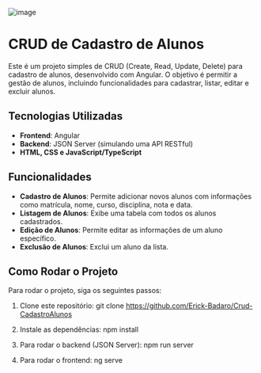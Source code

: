 ![image](https://github.com/user-attachments/assets/32d78fc6-c15e-4c51-a28d-6cae2eb1c08c)




# CRUD de Cadastro de Alunos

Este é um projeto simples de CRUD (Create, Read, Update, Delete) para cadastro de alunos, desenvolvido com Angular. O objetivo é permitir a gestão de alunos, incluindo funcionalidades para cadastrar, listar, editar e excluir alunos.

## Tecnologias Utilizadas

- **Frontend**: Angular
- **Backend**: JSON Server (simulando uma API RESTful)
- **HTML, CSS e JavaScript/TypeScript**

## Funcionalidades

- **Cadastro de Alunos**: Permite adicionar novos alunos com informações como matrícula, nome, curso, disciplina, nota e data.
- **Listagem de Alunos**: Exibe uma tabela com todos os alunos cadastrados.
- **Edição de Alunos**: Permite editar as informações de um aluno específico.
- **Exclusão de Alunos**: Exclui um aluno da lista.

## Como Rodar o Projeto

Para rodar o projeto, siga os seguintes passos:

1. Clone este repositório:
   git clone https://github.com/Erick-Badaro/Crud-CadastroAlunos

2. Instale as dependências:
    npm install

3. Para rodar o backend (JSON Server):
    npm run server

4. Para rodar o frontend:
    ng serve

